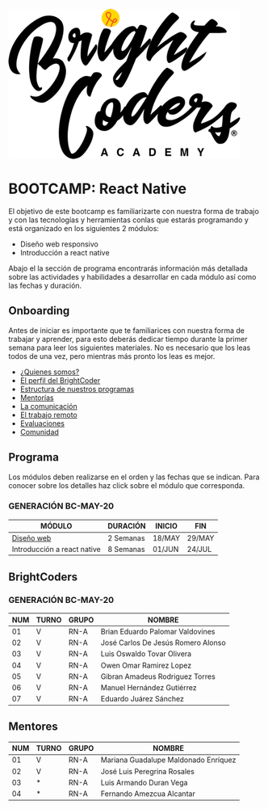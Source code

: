 ![BrightCoders Logo](../../imgs/logo-bc.png)
# BOOTCAMP: React Native

El objetivo de este bootcamp es familiarizarte con nuestra forma de trabajo y con las tecnologías y herramientas conlas que estarás programando y está organizado en los siguientes 2 módulos:

- Diseño web responsivo
- Introducción a react native

Abajo el la sección de programa encontrarás información más detallada sobre las actividades y habilidades a desarrollar en cada módulo así como las fechas y duración.

## Onboarding

Antes de iniciar es importante que te familiarices con nuestra forma de trabajar y aprender, para esto deberás dedicar tiempo durante la primer semana para leer los siguientes materiales. No es necesario que los leas todos de una vez, pero mientras más pronto los leas es mejor.

- [¿Quienes somos?](https://drive.google.com/open?id=1vr-GDYcB-qjci7Oq-KI6VWHToroXs4L1874NcYBNF8g)
- [El perfil del BrightCoder](https://drive.google.com/open?id=1C5Gut5UMXexDBXWYGc6TlWUMZHPUaQV7DJ7xRoWx4ew)
- [Estructura de nuestros programas](https://docs.google.com/presentation/d/14M-O8sZ_0YE-0ZRxxDCocnC29GLsknFa1jBjLDxE5VM/edit?usp=sharing)
- [Mentorías](https://docs.google.com/presentation/d/1ZwDieVoIh-JcfbSZvytfeY0agqJ8PEAhabMIdKXqN-I/edit?usp=sharing)
- [La comunicación](https://docs.google.com/presentation/d/1_K6WIJIdVWzQ7-NeN-Zz8_3bxrdccsdJJJXZWS-bGNE/edit?usp=sharing)
- [El trabajo remoto](https://docs.google.com/presentation/d/1RaC5KWMHg084a_8Rt2EGUGpavQIPVHXqjxJDCVLgXUI/edit?usp=sharing)
- [Evaluaciones](https://docs.google.com/presentation/d/1o3RDLf_3UIBipsApRipKpoQp6OCuRxaxRYOS4dZv8fc/edit?usp=sharing)
- [Comunidad](https://docs.google.com/presentation/d/12gh99UKgI9d8VTvb7EIOIeBB_ysMCG-RXpovq4x7QgQ/edit?usp=sharing)

## Programa

Los módulos deben realizarse en el orden y las fechas que se indican. Para conocer sobre los detalles haz click sobre el módulo que corresponda.

### GENERACIÓN BC-MAY-20

MÓDULO | DURACIÓN | INICIO | FIN
---    | ---  | --- | ---
[Diseño web](https://github.com/magma-labs/BrightCoders/tree/master/bootcamp/ruby-on-rails/web-design) | 2 Semanas | 18/MAY | 29/MAY
Introducción a react native | 8 Semanas  | 01/JUN | 24/JUL

## BrightCoders
 
### GENERACIÓN BC-MAY-20

NUM |  TURNO | GRUPO | NOMBRE
--- | ---| --- | --
 01 | V |  RN-A | Brian Eduardo Palomar Valdovines
 02 | V | RN-A |  José Carlos De Jesús Romero Alonso
 03 | V | RN-A | Luis Oswaldo Tovar Olivera
 04 | V |  RN-A | Owen Omar Ramirez Lopez
 05 | V |  RN-A | Gibran Amadeus Rodriguez Torres
 06 | V |  RN-A | Manuel Hernández Gutiérrez
 07 | V |  RN-A | Eduardo Juárez Sánchez
  
  ## Mentores
  
NUM |  TURNO | GRUPO | NOMBRE
--- | ---| --- | --
  01 | V | RN-A | Mariana Guadalupe Maldonado Enríquez
  02 | V | RN-A | José Luis Peregrina Rosales
  03 | * | RN-A | Luis Armando Duran Vega
  04 | * | RN-A | Fernando Amezcua Alcantar

